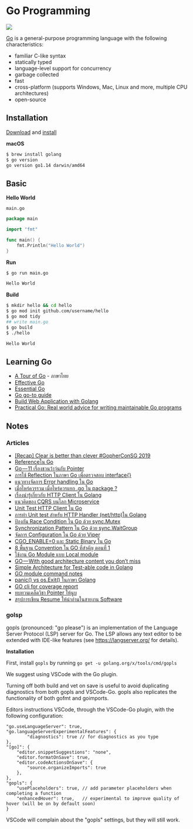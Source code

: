 # Go Programming

![](https://golang.org/lib/godoc/images/go-logo-blue.svg)

[Go](https://golang.org) is a general-purpose programming language with the following characteristics:

- familiar C-like syntax
- statically typed
- language-level support for concurrency
- garbage collected
- fast
- cross-platform (supports Windows, Mac, Linux and more, multiple CPU architectures)
- open-source

## Installation

[Download](https://golang.org/dl/) and [install](https://golang.org/doc/install)

__macOS__

```bash
$ brew install golang
$ go version
go version go1.14 darwin/amd64
```

## Basic

__Hello World__

`main.go`

```go
package main

import "fmt"

func main() {
	fmt.Println("Hello World")
}
```

__Run__

```bash
$ go run main.go

Hello World
```

__Build__

```bash
$ mkdir hello && cd hello
$ go mod init github.com/username/hello
$ go mod tidy
## write main.go
$ go build
$ ./hello

Hello World
```

## Learning Go

- [A Tour of Go](https://go-tour-th.appspot.com/welcome/1) - ภาษาไทย
- [Effective Go](https://golang.org/doc/effective_go.html)
- [Essential Go](https://www.programming-books.io/essential/go)
- [Go go-to guide](https://yourbasic.org/golang/)
- [Build Web Application with Golang](https://astaxie.gitbooks.io/build-web-application-with-golang/en/)
- [Practical Go: Real world advice for writing maintainable Go programs](https://dave.cheney.net/practical-go/presentations/qcon-china.html)

## Notes

### Articles

- [[Recap] Clear is better than clever #GopherConSG 2019](https://link.medium.com/5P5SsmEUYZ)
- [Referenceใน Go](https://link.medium.com/M3p2rgGUYZ)
- [Go — 11 เรื่องชวนว้าวุ่นกับ Pointer](https://link.medium.com/njYiQsIUYZ)
- [การใช้ Reflection ในภาษา Go เพื่อตรวจสอบ interface{}](https://link.medium.com/KzSUqkMUYZ)
- [แนวทางจัดการ Error handling ใน Go](https://link.medium.com/KHcvWwPUYZ)
- [เมื่อไหร่ควรรวม เมื่อไหร่ควรแยก .go ใน package ?](https://link.medium.com/igZdRiRUYZ)
- [เรื่องน่ารู้เกี่ยวกับ HTTP Client ใน Golang](https://link.medium.com/gWGu8KSUYZ)
- [แนวคิดของ CQRS บนโลก Microservice](https://link.medium.com/zb61rIUUYZ)
- [Unit Test HTTP Client ใน Go](https://link.medium.com/LSg572WUYZ)
- [การทำ Unit test สำหรับ HTTP Handler (net/http)ใน Golang](https://link.medium.com/sJSVA1XUYZ)
- [ป้องกัน Race Condition ใน Go ด้วย sync.Mutex](https://link.medium.com/W9SflWYUYZ)
- [Synchronization Pattern ใน Go ด้วย sync.WaitGroup](https://link.medium.com/ShZmDRZUYZ)
- [จัดการ Configuration ใน Go ด้วย Viper](https://link.medium.com/s8CU7y1UYZ)
- [CGO_ENABLE=0 และ Static Binary ใน Go](https://link.medium.com/KRcImK2UYZ)
- [8 พื้นฐาน Convention ใน GO ที่สำคัญ ตอนที่ 1](https://link.medium.com/UUZTJf4UYZ)
- [ใช้งาน Go Module แบบ Local module](https://link.medium.com/aBiQjlaVYZ)
- [GO — With good architecture content you don’t miss](https://link.medium.com/HY8be3bVYZ)
- [Simple Architecture for Test-able code in Golang](https://link.medium.com/EJfs6deVYZ)
- [GO module command notes](https://link.medium.com/HUxxGJiVYZ)
- [panic() vs os.Exit() ในภาษา Golang](https://link.medium.com/0b6MmjkVYZ)
- [GO cli for coverage report](https://link.medium.com/NGv4uYmVYZ)
- [ทบทวนเคล็ดวิชา Pointer ให้นูบ](https://link.medium.com/CNR0z0dWm0)
- [สรุปการเขียน Resume ให้น่าอ่านในสายงาน Software](https://link.medium.com/zUSICrOUYZ)

### golsp

gopls (pronounced: "go please") is an implementation of the Language Server Protocol (LSP) server for Go. The LSP allows any text editor to be extended with IDE-like features (see https://langserver.org/ for details).

__Installation__

First, install `gopls` by running
```go get -u golang.org/x/tools/cmd/gopls```

We suggest using VSCode with the Go plugin.

Turning off both build and vet on save is useful to avoid duplicating diagnostics from both gopls and VSCode-Go. gopls also replicates the functionality of both gofmt and goimports.

Editors instructions
VSCode, through the VSCode-Go plugin, with the following configuration:

```
"go.useLanguageServer": true,
"go.languageServerExperimentalFeatures": {
        "diagnostics": true // for diagnostics as you type
},
"[go]": {
    "editor.snippetSuggestions": "none",
    "editor.formatOnSave": true,
    "editor.codeActionsOnSave": {
        "source.organizeImports": true
    },
},
"gopls": {
    "usePlaceholders": true, // add parameter placeholders when completing a function
    "enhancedHover": true,   // experimental to improve quality of hover (will be on by default soon)
}
```

VSCode will complain about the "gopls" settings, but they will still work.
